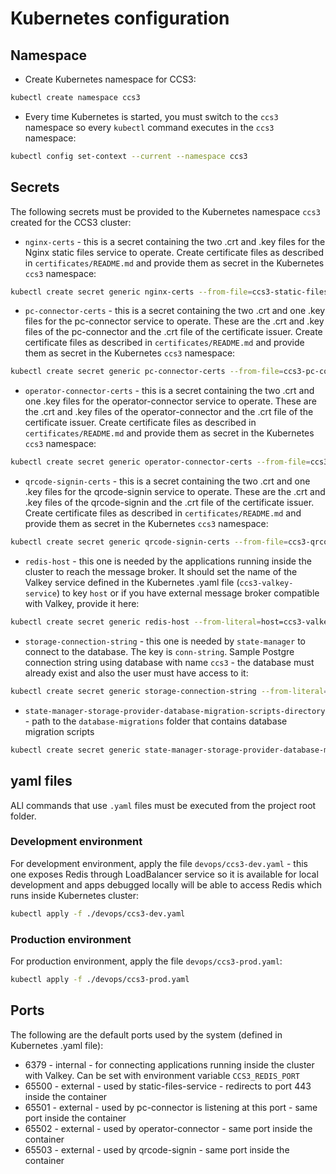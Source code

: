 # Kubernetes configuration

## Namespace
- Create Kubernetes namespace for CCS3:
```bash
kubectl create namespace ccs3
```
- Every time Kubernetes is started, you must switch to the `ccs3` namespace so every `kubectl` command executes in the `ccs3` namespace:
```bash
kubectl config set-context --current --namespace ccs3
```

## Secrets
The following secrets must be provided to the Kubernetes namespace `ccs3` created for the CCS3 cluster:
- `nginx-certs` - this is a secret containing the two .crt and .key files for the Nginx static files service to operate. Create certificate files as described in `certificates/README.md` and provide them as secret in the Kubernetes `ccs3` namespace:
```bash
kubectl create secret generic nginx-certs --from-file=ccs3-static-files-service.crt --from-file=ccs3-static-files-service.key
```
- `pc-connector-certs` - this is a secret containing the two .crt and one .key files for the pc-connector service to operate. These are the .crt and .key files of the pc-connector and the .crt file of the certificate issuer. Create certificate files as described in `certificates/README.md` and provide them as secret in the Kubernetes `ccs3` namespace:
```bash
kubectl create secret generic pc-connector-certs --from-file=ccs3-pc-connector.crt --from-file=ccs3-pc-connector.key  --from-file=ccs3-ca.crt
```
- `operator-connector-certs` - this is a secret containing the two .crt and one .key files for the operator-connector service to operate. These are the .crt and .key files of the operator-connector and the .crt file of the certificate issuer. Create certificate files as described in `certificates/README.md` and provide them as secret in the Kubernetes `ccs3` namespace:
```bash
kubectl create secret generic operator-connector-certs --from-file=ccs3-operator-connector.crt --from-file=ccs3-operator-connector.key --from-file=ccs3-ca.crt
```
- `qrcode-signin-certs` - this is a secret containing the two .crt and one .key files for the qrcode-signin service to operate. These are the .crt and .key files of the qrcode-signin and the .crt file of the certificate issuer. Create certificate files as described in `certificates/README.md` and provide them as secret in the Kubernetes `ccs3` namespace:
```bash
kubectl create secret generic qrcode-signin-certs --from-file=ccs3-qrcode-signin.crt --from-file=ccs3-qrcode-signin.key --from-file=ccs3-ca.crt
```
- `redis-host` - this one is needed by the applications running inside the cluster to reach the message broker. It should set the name of the Valkey service defined in the Kubernetes .yaml file (`ccs3-valkey-service`) to key `host` or if you have external message broker compatible with Valkey, provide it here:
```bash
kubectl create secret generic redis-host --from-literal=host=ccs3-valkey-service
```
- `storage-connection-string` - this one is needed by `state-manager` to connect to the database. The key is `conn-string`. Sample Postgre connection string using database with name `ccs3` - the database must already exist and also the user must have access to it:
```bash
kubectl create secret generic storage-connection-string --from-literal=conn-string="postgresql://<ip-address-or-host>:5432/ccs3?user=<your-postgre-user>&password=<your-password>&connect_timeout=10&application_name=state-manager"
```
- `state-manager-storage-provider-database-migration-scripts-directory` - path to the `database-migrations` folder that contains database migration scripts
```bash
kubectl create secret generic state-manager-storage-provider-database-migration-scripts-directory --from-literal=path="postgre-storage/database-migrations"
```

## yaml files

ALl commands that use `.yaml` files must be executed from the project root folder.

### Development environment

For development environment, apply the file `devops/ccs3-dev.yaml` - this one exposes Redis through LoadBalancer service so it is available for local development and apps debugged locally will be able to access Redis which runs inside Kubernetes cluster:
```bash
kubectl apply -f ./devops/ccs3-dev.yaml
```

### Production environment

For production environment, apply the file `devops/ccs3-prod.yaml`:
```bash
kubectl apply -f ./devops/ccs3-prod.yaml
```

## Ports
The following are the default ports used by the system (defined in Kubernetes .yaml file):
- 6379 - internal - for connecting applications running inside the cluster with Valkey. Can be set with environment variable `CCS3_REDIS_PORT`
- 65500 - external - used by static-files-service - redirects to port 443 inside the container
- 65501 - external - used by pc-connector is listening at this port - same port inside the container
- 65502 - external - used by operator-connector - same port inside the container
- 65503 - external - used by qrcode-signin - same port inside the container